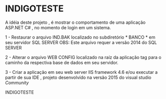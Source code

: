 # INDIGOTESTE

A idéia deste projeto , é  mostrar o comportamento de uma aplicação ASP.NET C# , no momento de login em um sistema.

1 - Restaurar o arquivo IND.BAK  localizado no subdiretório * BANCO * em seu servidor  SQL SERVER
OBS:  Este arquivo requer a versão 2014  do SQL SERVER

2 -  Alterar o arquivo WEB CONFIG  localizado na raíz da aplicação tag <connectionstrings/> para o caminho da respectiva base de dados em seu servidor.

3 - Criar a aplicação  em seu web server IIS framework 4.6 e/ou executar a partir  de sua IDE , projeto desenvolvído na versão 2015 do visual studio *Community*

INDIGOTESTE
